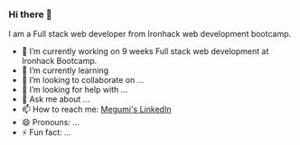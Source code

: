 ### Hi there 👋

I am a Full stack web developer from Ironhack web development bootcamp.

- 🔭 I’m currently working on 9 weeks Full stack web development at Ironhack Bootcamp.
- 🌱 I’m currently learning 
- 👯 I’m looking to collaborate on ...
- 🤔 I’m looking for help with ...
- 💬 Ask me about ...
- 📫 How to reach me: [Megumi's LinkedIn](https://www.linkedin.com/in/megumi-kawagoe-88j)
- 😄 Pronouns: ...
- ⚡ Fun fact: ...
